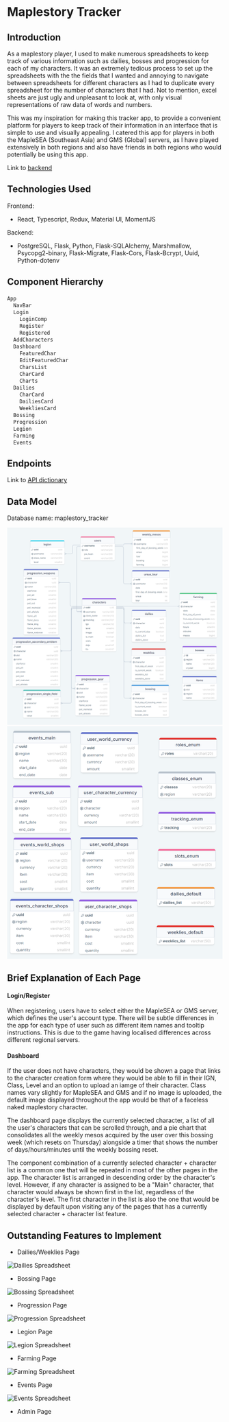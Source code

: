 # Maplestory Tracker

## Introduction
As a maplestory player, I used to make numerous spreadsheets to keep track of various information such as dailies, bosses and progression for each of my characters.
It was an extremely tedious process to set up the spreadsheets with the the fields that I wanted and annoying to navigate between spreadsheets for different characters
as I had to duplicate every spreadsheet for the number of characters that I had. Not to mention, excel sheets are just ugly and unpleasant to look at, with only visual
representations of raw data of words and numbers.

This was my inspiration for making this tracker app, to provide a convenient platform for players to keep track of their information in an interface that is simple to use and visually appealing. I catered this app for players in both the MapleSEA (Southeast Asia) and GMS (Global) servers, as I have played extensively in both regions
and also have friends in both regions who would potentially be using this app.

Link to <a href="https://github.com/midorinom/maplestory_tracker_backend">backend</a>

## Technologies Used
Frontend:
* React, Typescript, Redux, Material UI, MomentJS

Backend:
* PostgreSQL, Flask, Python, Flask-SQLAlchemy, Marshmallow, Psycopg2-binary, Flask-Migrate, Flask-Cors, Flask-Bcrypt, Uuid, Python-dotenv

## Component Hierarchy
```
App
  NavBar
  Login
    LoginComp
    Register
    Registered
  AddCharacters
  Dashboard
    FeaturedChar
    EditFeaturedChar
    CharsList
    CharCard
    Charts
  Dailies
    CharCard
    DailiesCard
    WeekliesCard
  Bossing
  Progression
  Legion
  Farming
  Events
```

## Endpoints
Link to <a href="https://docs.google.com/spreadsheets/d/1johWJthKgyvEfgcKUEl9HcQtabtmud5npe-F2_jlQRM/edit#gid=0">API dictionary</a>

## Data Model
Database name: maplestory_tracker

<img src="/src/images/readme/data_model_1.PNG" alt="Data Model 1" title="Data Model (1)">
<img src="/src/images/readme/data_model_2.PNG" alt="Data Model 1" title="Data Model (2)">

## Brief Explanation of Each Page
#### Login/Register
When registering, users have to select either the MapleSEA or GMS server, which defines the user's account type. There will be subtle differences in the app for each 
type of user such as different item names and tooltip instructions. This is due to the game having localised differences across different regional servers. 

#### Dashboard
If the user does not have characters, they would be shown a page that links to the character creation form where they would be able to fill in their IGN, Class, Level and an option to upload an iamge of their character. Class names vary slightly for MapleSEA and GMS and if no image is uploaded, the default image displayed throughout the app would be that of a faceless naked maplestory character.

The dashboard page displays the currently selected character, a list of all the user's characters that can be scrolled through, and a pie chart that consolidates all the weekly mesos acquired by the user over this bossing week (which resets on Thursday) alongside a timer that shows the number of days/hours/minutes until the weekly bossing reset.

The component combination of a currently selected character + character list is a common one that will be repeated in most of the other pages in the app. The character list is arranged in descending order by the character's level. However, if any character is assigned to be a "Main" character, that character would always be shown first in the list, regardless of the character's level. The first character in the list is also the one that would be displayed by default upon visiting any of the pages that has a currently selected character + character list feature.

## Outstanding Features to Implement
* Dailies/Weeklies Page
<img src="/src/readme/images/dailies_spreadsheet.PNG" alt="Dailies Spreadsheet" title="Dailies Spreadsheet">

* Bossing Page
<img src="/src/readme/images/bossing_spreadsheet.PNG" alt="Bossing Spreadsheet" title="Bossing Spreadsheet">

* Progression Page
<img src="/src/readme/images/progression_spreadsheet.PNG" alt="Progression Spreadsheet" title="Progression Spreadsheet">

* Legion Page
<img src="/src/readme/images/legion_spreadsheet.PNG" alt="Legion Spreadsheet" title="Legion Spreadsheet">

* Farming Page
<img src="/src/readme/images/farming_spreadsheet.PNG" alt="Farming Spreadsheet" title="Farming Spreadsheet">

* Events Page
<img src="/src/readme/images/events_spreadsheet.PNG" alt="Events Spreadsheet" title="Events Spreadsheet">

* Admin Page
